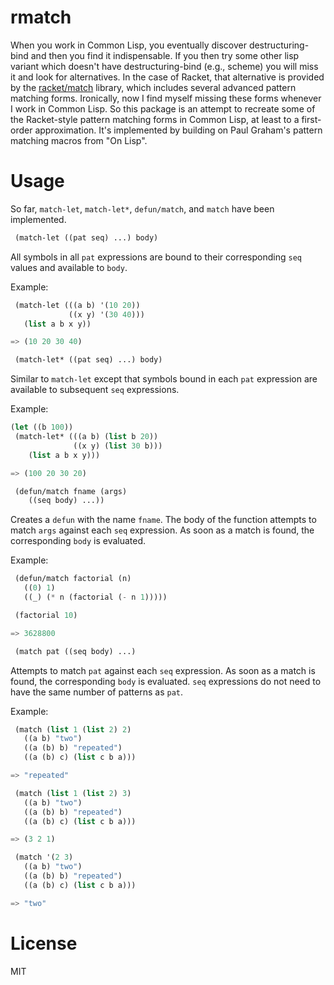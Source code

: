 # rmatch

When you work in Common Lisp, you eventually discover
destructuring-bind and then you find it indispensable. If you then try
some other lisp variant which doesn't have destructuring-bind (e.g.,
scheme) you will miss it and look for alternatives. In the case of
Racket, that alternative is provided by the
[racket/match](https://docs.racket-lang.org/reference/match.html)
library, which includes several advanced pattern matching
forms. Ironically, now I find myself missing these forms whenever I
work in Common Lisp. So this package is an attempt to recreate some of
the Racket-style pattern matching forms in Common Lisp, at least to a
first-order approximation. It's implemented by building on Paul
Graham's pattern matching macros from "On Lisp".

# Usage

So far, `match-let`, `match-let*`, `defun/match`, and `match` have been implemented.

~~~lisp
 (match-let ((pat seq) ...) body)
~~~

 All symbols in all `pat` expressions are bound to their corresponding `seq` values and available to `body`.

Example:

~~~lisp
 (match-let (((a b) '(10 20))
             ((x y) '(30 40)))
   (list a b x y))

=> (10 20 30 40)
~~~

~~~lisp
 (match-let* ((pat seq) ...) body)
~~~

Similar to `match-let` except that symbols bound in each `pat` expression are available to subsequent `seq` expressions.

Example:

~~~lisp
(let ((b 100))
 (match-let* (((a b) (list b 20))
              ((x y) (list 30 b)))
    (list a b x y)))

=> (100 20 30 20)
~~~

~~~lisp
 (defun/match fname (args)
    ((seq body) ...))
~~~

Creates a `defun` with the name `fname`. The body of the function
attempts to match `args` against each `seq` expression. As soon as a
match is found, the corresponding `body` is evaluated.

Example:

~~~lisp
 (defun/match factorial (n)
   ((0) 1)
   ((_) (* n (factorial (- n 1)))))

 (factorial 10)

=> 3628800
~~~

~~~lisp
 (match pat ((seq body) ...)
~~~

Attempts to match `pat` against each `seq` expression. As soon as a match
is found, the corresponding `body` is evaluated. `seq` expressions do not need
to have the same number of patterns as `pat`.

Example:

~~~lisp
 (match (list 1 (list 2) 2)
   ((a b) "two")
   ((a (b) b) "repeated")
   ((a (b) c) (list c b a)))

=> "repeated"

 (match (list 1 (list 2) 3)
   ((a b) "two")
   ((a (b) b) "repeated")
   ((a (b) c) (list c b a)))

=> (3 2 1)

 (match '(2 3)
   ((a b) "two")
   ((a (b) b) "repeated")
   ((a (b) c) (list c b a)))

=> "two"
~~~

# License

MIT
